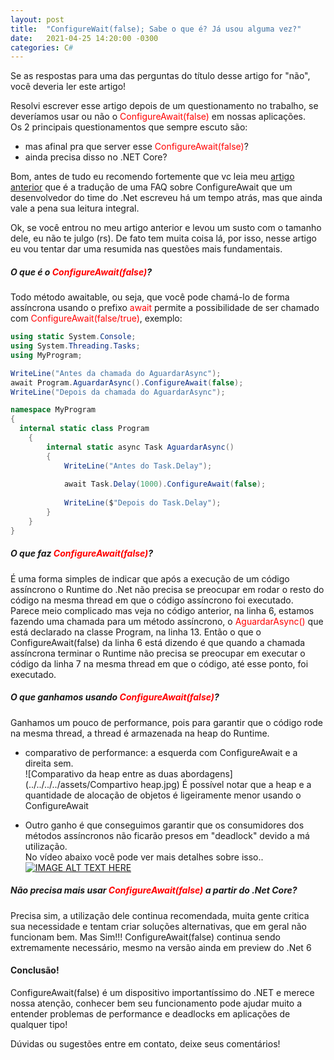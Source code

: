 ```yaml
---
layout: post
title:  "ConfigureWait(false); Sabe o que é? Já usou alguma vez?"
date:   2021-04-25 14:20:00 -0300
categories: C#
---
```

Se as respostas para uma das perguntas do título desse artigo for "não", você deveria ler este artigo!

Resolvi escrever esse artigo depois de um questionamento no trabalho, se deveríamos usar ou não o <span style="color:red">ConfigureAwait(false)</span> em nossas aplicações.  
Os 2 principais questionamentos que sempre escuto são:
* mas afinal pra que server esse <span style="color:red">ConfigureAwait(false)</span>?
* ainda precisa disso no .NET Core?  

Bom, antes de tudo eu recomendo fortemente que vc leia meu [artigo anterior](/hardycode/c%23/2021/04/24/configure-await-faq-translation.html) que é a tradução de uma FAQ sobre ConfigureAwait que um desenvolvedor do time do .Net escreveu há um tempo atrás, mas que ainda vale a pena sua leitura integral.  

Ok, se você entrou no meu artigo anterior e levou um susto com o tamanho dele, eu não te julgo (rs). De fato tem muita coisa lá, por isso, nesse artigo eu vou tentar dar uma resumida nas questões mais fundamentais.

##### O que é o <span style="color:red">ConfigureAwait(false)</span>?  
Todo método awaitable, ou seja, que você pode chamá-lo de forma assíncrona usando o prefixo <span style="color:red">await</span> permite a possibilidade de ser chamado com <span style="color:red">ConfigureAwait(false/true)</span>, exemplo:  
```c#
using static System.Console;
using System.Threading.Tasks;
using MyProgram;

WriteLine("Antes da chamada do AguardarAsync");
await Program.AguardarAsync().ConfigureAwait(false);
WriteLine("Depois da chamada do AguardarAsync");

namespace MyProgram
{
  internal static class Program
    {
        internal static async Task AguardarAsync()
        {
            WriteLine("Antes do Task.Delay");
           
            await Task.Delay(1000).ConfigureAwait(false);
                
            WriteLine($"Depois do Task.Delay");
        }
    }    
}

```
##### O que faz <span style="color:red">ConfigureAwait(false)</span>? 
É uma forma simples de indicar que após a execução de um código assíncrono o Runtime do .Net não precisa se preocupar em rodar o resto do código na mesma thread em que o código assíncrono foi executado.  
Parece meio complicado mas veja no código anterior, na linha 6, estamos fazendo uma chamada para um método assíncrono, o <span style="color:red">AguardarAsync()</span> que está declarado na classe Program, na linha 13. Então o que o ConfigureAwait(false) da linha 6 está dizendo é que quando a chamada assíncrona terminar o Runtime não precisa se preocupar em executar o código da linha 7 na mesma thread em que o código, até esse ponto, foi executado.  

##### O que ganhamos usando <span style="color:red">ConfigureAwait(false)</span>? 
Ganhamos um pouco de performance, pois para garantir que o código rode na mesma thread, a thread é armazenada na heap do Runtime. 
* comparativo de performance: a esquerda com ConfigureAwait e a direita sem.  
![Comparativo da heap entre as duas abordagens](../../../../assets/Compartivo heap.jpg) 
É possível notar que a heap e a quantidade de alocação de objetos é ligeiramente menor usando o ConfigureAwait  

* Outro ganho é que conseguimos garantir que os consumidores dos métodos assíncronos não ficarão presos em "deadlock" devido a má utilização.  
No vídeo abaixo você pode ver mais detalhes sobre isso..  
[![IMAGE ALT TEXT HERE](https://img.youtube.com/vi/P8NxO0jHDzs/0.jpg)](https://www.youtube.com/watch?v=P8NxO0jHDzs)

##### Não precisa mais usar <span style="color:red">ConfigureAwait(false)</span> a partir do .Net Core?
Precisa sim, a utilização dele continua recomendada, muita gente critica sua necessidade e tentam criar soluções alternativas, que em geral não funcionam bem. Mas Sim!!! ConfigureAwait(false) continua sendo extremamente necessário, mesmo na versão ainda em preview do .Net 6  

#### Conclusão!

ConfigureAwait(false) é um dispositivo importantíssimo do .NET e merece nossa atenção, conhecer bem seu funcionamento pode ajudar muito a entender problemas de performance e deadlocks em aplicações de qualquer tipo!  

Dúvidas ou sugestões entre em contato, deixe seus comentários!